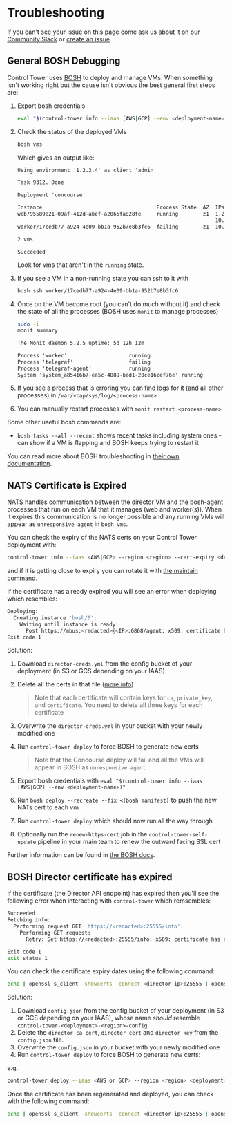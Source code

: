 # Troubleshooting

If you can't see your issue on this page come ask us about it on our [Community Slack](https://join.slack.com/t/concourse-up/shared_invite/enQtNDMzNjY1MjczNDU3LWVkZDllYjE0NTI2M2NkMjM5ZWY0NGM1MzM2N2VhYzgxN2NkM2I0ZDdiOGUxMjRkZjg3ZGQwOWIwNTNjMmU3OTg) or [create an issue](https://github.com/EngineerBetter/control-tower/issues).

## General BOSH Debugging

Control Tower uses [BOSH](https://bosh.io/docs/) to deploy and manage VMs. When something isn't working right but the cause isn't obvious the best general first steps are:

1. Export bosh credentials

    ```sh
    eval "$(control-tower info --iaas [AWS|GCP] --env <deployment-name>)"
    ```

1. Check the status of the deployed VMs

    ```sh
    bosh vms
    ```

    Which gives an output like:

    ```txt
    Using environment '1.2.3.4' as client 'admin'

    Task 9312. Done

    Deployment 'concourse'

    Instance                                     Process State  AZ  IPs          VM CID               VM Type               Active  Stemcell
    web/95589e21-09af-412d-abef-a2065fa828fe     running        z1  1.2.3.4      i-00000000000000000  concourse-web-xlarge  true    bosh-aws-xen-hvm-ubuntu-bionic-go_agent/1.67
                                                                    10.0.0.8
    worker/17cedb77-a924-4e09-bb1a-952b7e8b3fc6  failing        z1  10.0.1.7     i-00000000000000000  concourse-2xlarge     true    bosh-aws-xen-hvm-ubuntu-bionic-go_agent/1.67

    2 vms

    Succeeded
    ```

    Look for vms that aren't in the `running` state.

1. If you see a VM in a non-running state you can ssh to it with

    ```sh
    bosh ssh worker/17cedb77-a924-4e09-bb1a-952b7e8b3fc6
    ```

1. Once on the VM become root (you can't do much without it) and check the state of all the processes (BOSH uses `monit` to manage processes)

    ```sh
    sudo -i
    monit summary
    ```

    ```txt
    The Monit daemon 5.2.5 uptime: 5d 12h 12m

    Process 'worker'                    running
    Process 'telegraf'                  failing
    Process 'telegraf-agent'            running
    System 'system_a85416b7-ea5c-4889-bed1-20ce16cef76e' running
    ```

1. If you see a process that is erroring you can find logs for it (and all other processes) in `/var/vcap/sys/log/<process-name>`

1. You can manually restart processes with `monit restart <process-name>`

Some other useful bosh commands are:

* `bosh tasks --all --recent` shows recent tasks including system ones - can show if a VM is flapping and BOSH keeps trying to restart it

You can read more about BOSH troubleshooting in [their own documentation](https://bosh.io/docs/tips/).

## NATS Certificate is Expired

[NATS](https://bosh.io/docs/bosh-components/#nats) handles communication between the director VM and the bosh-agent processes that run on each VM that it manages (web and worker(s)). When it expires this communication is no longer possible and any running VMs will appear as `unresponsive agent` in `bosh vms`.

You can check the expiry of the NATS certs on your Control Tower deployment with:

```sh
control-tower info --iaas <AWS|GCP> --region <region> --cert-expiry <deployment-name>
```

and if it is getting close to expiry you can rotate it with [the maintain command](maintain.md#rotating-director-nats-certificate).

If the certificate has already expired you will see an error when deploying which resembles:

```sh
Deploying:
  Creating instance 'bosh/0':
    Waiting until instance is ready:
      Post https://mbus:<redacted>@<IP>:6868/agent: x509: certificate has expired or is not yet valid
Exit code 1
```

Solution:

1. Download `director-creds.yml` from the config bucket of your deployment (in S3 or GCS depending on your IAAS)
1. Delete all the certs in that file ([more info](https://github.com/cloudfoundry/bosh-deployment/issues/396#issuecomment-668962407))

    > Note that each certificate will contain keys for `ca`, `private_key`, and `certificate`. You need to delete all three keys for each certificate

1. Overwrite the `director-creds.yml` in your bucket with your newly modified one
1. Run `control-tower deploy` to force BOSH to generate new certs

    > Note that the Concourse deploy will fail and all the VMs will appear in BOSH as `unresponsive agent`

1. Export bosh credentials with `eval "$(control-tower info --iaas [AWS|GCP] --env <deployment-name>)"`
1. Run `bosh deploy --recreate --fix <(bosh manifest)` to push the new NATs cert to each vm
1. Run `control-tower deploy` which should now run all the way through
1. Optionally run the `renew-https-cert` job in the `control-tower-self-update` pipeline in your main team to renew the outward facing SSL cert

Further information can be found in [the BOSH docs](https://bosh.io/docs/nats-ca-rotation/#expired).

## BOSH Director certificate has expired

If the certificate (the Director API endpoint) has expired then you'll see the following error when interacting with `control-tower` which remsembles:

```sh
Succeeded
Fetching info:
  Performing request GET 'https://<redacted>:25555/info':
    Performing GET request:
      Retry: Get https://<redacted>:25555/info: x509: certificate has expired or is not yet valid

Exit code 1
exit status 1
```

You can check the certificate expiry dates using the following command:

```sh
echo | openssl s_client -showcerts -connect <director-ip>:25555 | openssl x509 -noout -text
```

Solution:

1. Download `config.json` from the config bucket of your deployment (in S3 or GCS depending on your IAAS), whose name *should* resemble `control-tower-<deployment>-<region>-config`
1. Delete the `director_ca_cert`, `director_cert` and `director_key` from the `config.json` file.
1. Overwrite the `config.json` in your bucket with your newly modified one
1. Run `control-tower deploy` to force BOSH to generate new certs:

e.g.

```sh
control-tower deploy --iaas <AWS or GCP> --region <region> <deployment>
```

Once the certificate has been regenerated and deployed, you can check with the following command:

```sh
echo | openssl s_client -showcerts -connect <director-ip>:25555 | openssl x509 -noout -text
```
